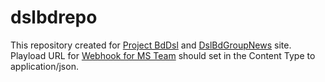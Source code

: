 # dslbdrepo
This repository created for [Project BdDsl](https://dev.azure.com/bddsl/Project%20BdDsl) and [DslBdGroupNews](https://dslbd.sharepoint.com/sites/DslBdGroupNews) site. Playload URL for [ Webhook for MS Team](https://app.datadoghq.com/intake/webhook/github?api_key=68c11b54e5318a5d60a03ac2a7c0ee79) should set in the Content Type to application/json.
